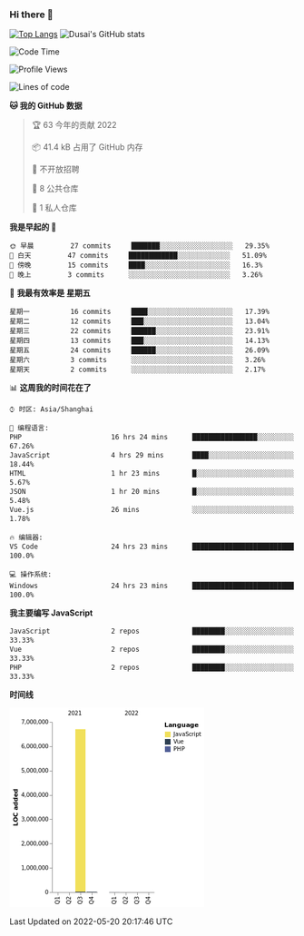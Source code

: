 ### Hi there 👋

<!--
**SQSora/SQSora** is a ✨ _special_ ✨ repository because its `README.md` (this file) appears on your GitHub profile.

Here are some ideas to get you started:

- 🔭 I’m currently working on ...
- 🌱 I’m currently learning ...
- 👯 I’m looking to collaborate on ...
- 🤔 I’m looking for help with ...
- 💬 Ask me about ...
- 📫 How to reach me: ...
- 😄 Pronouns: ...
- ⚡ Fun fact: ...
-->
[![Top Langs](https://github-readme-stats.vercel.app/api/top-langs/?username=anuraghazra&layout=compact)](https://github.com/anuraghazra/github-readme-stats)
![Dusai's GitHub stats](https://github-readme-stats.vercel.app/api?username=SQSora&show_icons=true&include_all_commits=true&bg_color=90,FF6699,DDA0DD,66FFFF&locale=cn&icon_color=00FFFF&title_color=54FF9F&text_color=00FFFF&card_width=14)

<!--START_SECTION:waka-->
![Code Time](http://img.shields.io/badge/Code%20Time-0%20secs-blue)

![Profile Views](http://img.shields.io/badge/%E4%B8%AA%E4%BA%BA%E5%B0%81%E9%9D%A2%E8%A7%82%E7%9C%8B%E6%AC%A1%E6%95%B0-302-blue)

![Lines of code](https://img.shields.io/badge/%E4%BB%8E%E3%80%8C%E4%BD%A0%E5%A5%BD%E4%B8%96%E7%95%8C%E3%80%8D%E6%88%91%E5%B7%B2%E7%BB%8F%E5%86%99%E4%BA%86-7%20Million%20%E8%A1%8C%E4%BB%A3%E7%A0%81-blue)

**🐱 我的 GitHub 数据** 

> 🏆 63 今年的贡献 2022
 > 
> 📦 41.4 kB 占用了 GitHub 内存 
 > 
> 🚫 不开放招聘
 > 
> 📜 8 公共仓库 
 > 
> 🔑 1 私人仓库 
 > 
**我是早起的 🐤** 

```text
🌞 早晨         27 commits     ███████░░░░░░░░░░░░░░░░░░   29.35% 
🌆 白天         47 commits     ████████████░░░░░░░░░░░░░   51.09% 
🌃 傍晚         15 commits     ████░░░░░░░░░░░░░░░░░░░░░   16.3% 
🌙 晚上         3 commits      ░░░░░░░░░░░░░░░░░░░░░░░░░   3.26%

```
📅 **我最有效率是 星期五** 

```text
星期一          16 commits     ████░░░░░░░░░░░░░░░░░░░░░   17.39% 
星期二          12 commits     ███░░░░░░░░░░░░░░░░░░░░░░   13.04% 
星期三          22 commits     ██████░░░░░░░░░░░░░░░░░░░   23.91% 
星期四          13 commits     ███░░░░░░░░░░░░░░░░░░░░░░   14.13% 
星期五          24 commits     ██████░░░░░░░░░░░░░░░░░░░   26.09% 
星期六          3 commits      ░░░░░░░░░░░░░░░░░░░░░░░░░   3.26% 
星期天          2 commits      ░░░░░░░░░░░░░░░░░░░░░░░░░   2.17%

```


📊 **这周我的时间花在了** 

```text
⌚︎ 时区: Asia/Shanghai

💬 编程语言: 
PHP                      16 hrs 24 mins      ████████████████░░░░░░░░░   67.26% 
JavaScript               4 hrs 29 mins       ████░░░░░░░░░░░░░░░░░░░░░   18.44% 
HTML                     1 hr 23 mins        █░░░░░░░░░░░░░░░░░░░░░░░░   5.67% 
JSON                     1 hr 20 mins        █░░░░░░░░░░░░░░░░░░░░░░░░   5.48% 
Vue.js                   26 mins             ░░░░░░░░░░░░░░░░░░░░░░░░░   1.78%

🔥 编辑器: 
VS Code                  24 hrs 23 mins      █████████████████████████   100.0%

💻 操作系统: 
Windows                  24 hrs 23 mins      █████████████████████████   100.0%

```

**我主要编写 JavaScript** 

```text
JavaScript               2 repos             ████████░░░░░░░░░░░░░░░░░   33.33% 
Vue                      2 repos             ████████░░░░░░░░░░░░░░░░░   33.33% 
PHP                      2 repos             ████████░░░░░░░░░░░░░░░░░   33.33%

```


**时间线**

![Chart not found](https://raw.githubusercontent.com/SQSora/SQSora/main/charts/bar_graph.png) 


 Last Updated on 2022-05-20 20:17:46 UTC
<!--END_SECTION:waka-->
